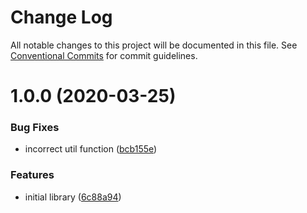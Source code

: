 # Change Log

All notable changes to this project will be documented in this file. See
[Conventional Commits](https://conventionalcommits.org) for commit guidelines.

# 1.0.0 (2020-03-25)


### Bug Fixes

* incorrect util function ([bcb155e](https://github.com/the-holocron/browserslist-median-usage/commit/bcb155eb178ac99dc73fd832969cc10ba5b3d6d6))


### Features

* initial library ([6c88a94](https://github.com/the-holocron/browserslist-median-usage/commit/6c88a94109edaa08c5412a70a7c08f70a3831c88))
